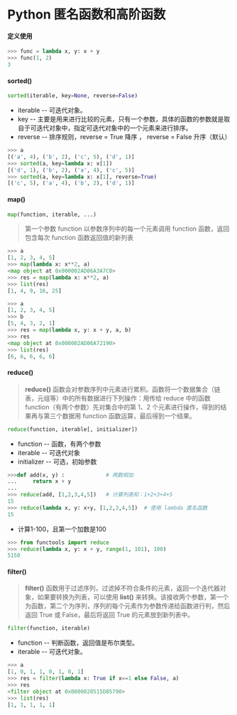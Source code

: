 # Python 匿名函数和高阶函数



#### 定义使用

```python
>>> func = lambda x, y: x + y
>>> func(1, 2)
3
```

#### sorted()

```python
sorted(iterable, key=None, reverse=False)
```

- iterable -- 可迭代对象。
- key -- 主要是用来进行比较的元素，只有一个参数，具体的函数的参数就是取自于可迭代对象中，指定可迭代对象中的一个元素来进行排序。
- reverse -- 排序规则，reverse = True 降序 ， reverse = False 升序（默认）

```python
>>> a
[('a', 4), ('b', 2), ('c', 5), ('d', 1)]
>>> sorted(a, key=lambda x: x[1])
[('d', 1), ('b', 2), ('a', 4), ('c', 5)]
>>> sorted(a, key=lambda x: x[1], reverse=True)
[('c', 5), ('a', 4), ('b', 2), ('d', 1)]
```

#### map()

```python
map(function, iterable, ...)
```

> 第一个参数 function 以参数序列中的每一个元素调用 function 函数，返回包含每次 function 函数返回值的新列表

```python
>>> a
[1, 2, 3, 4, 5]
>>> map(lambda x: x**2, a)
<map object at 0x000002AD06A3A7C0>
>>> res = map(lambda x: x**2, a)
>>> list(res)
[1, 4, 9, 16, 25]
```

```python
>>> a
[1, 2, 3, 4, 5]
>>> b
[5, 4, 3, 2, 1]
>>> res = map(lambda x, y: x + y, a, b)
>>> res
<map object at 0x000002AD06A72190>
>>> list(res)
[6, 6, 6, 6, 6]
```

#### reduce()

> **reduce()** 函数会对参数序列中元素进行累积。函数将一个数据集合（链表，元组等）中的所有数据进行下列操作：用传给 reduce 中的函数 function（有两个参数）先对集合中的第 1、2 个元素进行操作，得到的结果再与第三个数据用 function 函数运算，最后得到一个结果。

```python
reduce(function, iterable[, initializer])
```

- function -- 函数，有两个参数
- iterable -- 可迭代对象
- initializer -- 可选，初始参数

```python
>>>def add(x, y) :             # 两数相加
...     return x + y
... 
>>> reduce(add, [1,2,3,4,5])   # 计算列表和：1+2+3+4+5
15
>>> reduce(lambda x, y: x+y, [1,2,3,4,5])  # 使用 lambda 匿名函数
15
```

- 计算1-100，且第一个加数是100

```python
>>> from functools import reduce
>>> reduce(lambda x, y: x + y, range(1, 101), 100)
5150
```

#### filter()

> **filter()** 函数用于过滤序列，过滤掉不符合条件的元素，返回一个迭代器对象，如果要转换为列表，可以使用 **list()** 来转换。该接收两个参数，第一个为函数，第二个为序列，序列的每个元素作为参数传递给函数进行判，然后返回 True 或 False，最后将返回 True 的元素放到新列表中。

```python
filter(function, iterable)
```

- function -- 判断函数，返回值是布尔类型。
- iterable -- 可迭代对象。

```python
>>> a
[1, 0, 1, 1, 0, 1, 0, 1]
>>> res = filter(lambda x: True if x==1 else False, a)
>>> res
<filter object at 0x0000020515D85790>
>>> list(res)
[1, 1, 1, 1, 1]
```

